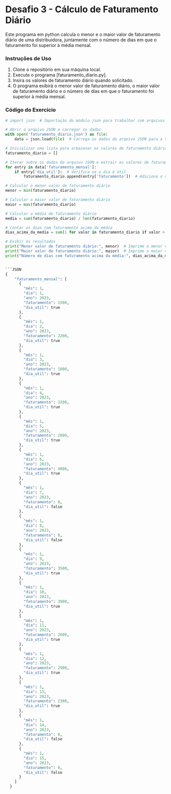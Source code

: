 # Desafio 3 - Cálculo de Faturamento Diário

Este programa em python calcula o menor e o maior valor de faturamento diário de uma distribuidora, juntamente com o número de dias em que o faturamento foi superior à média mensal.

### Instruções de Uso

1. Clone o repositório em sua máquina local.
2. Execute o programa [faturamento_diario.py].
3. Insira os valores de faturamento diário quando solicitado.
4. O programa exibirá o menor valor de faturamento diário, o maior valor de faturamento diário e o número de dias em que o faturamento foi superior à média mensal.

### Código do Exercício

```python
# import json  # Importação do módulo json para trabalhar com arquivos JSON

# Abrir o arquivo JSON e carregar os dados
with open('faturamento_diario.json') as file:
    data = json.load(file)  # Carrega os dados do arquivo JSON para a variável 'data'

# Inicializar uma lista para armazenar os valores de faturamento diário
faturamento_diario = []

# Iterar sobre os dados do arquivo JSON e extrair os valores de faturamento diário
for entry in data['faturamento_mensal']:
    if entry['dia_util']:  # Verifica se o dia é útil
        faturamento_diario.append(entry['faturamento'])  # Adiciona o valor de faturamento à lista

# Calcular o menor valor de faturamento diário
menor = min(faturamento_diario)

# Calcular o maior valor de faturamento diário
maior = max(faturamento_diario)

# Calcular a média de faturamento diário
media = sum(faturamento_diario) / len(faturamento_diario)

# Contar os dias com faturamento acima da média
dias_acima_da_media = sum(1 for valor in faturamento_diario if valor > media)

# Exibir os resultados
print("Menor valor de faturamento diário:", menor)  # Imprime o menor valor de faturamento diário
print("Maior valor de faturamento diário:", maior)  # Imprime o maior valor de faturamento diário
print("Número de dias com faturamento acima da média:", dias_acima_da_media)  # Imprime o número de dias com faturamento acima da média


```JSON
{
    "faturamento_mensal": [
      {
        "mês": 1,
        "dia": 1,
        "ano": 2023,
        "faturamento": 1500,
        "dia_util": true
      },
      {
        "mês": 1,
        "dia": 2,
        "ano": 2023,
        "faturamento": 2200,
        "dia_util": true
      },
      {
        "mês": 1,
        "dia": 3,
        "ano": 2023,
        "faturamento": 1800,
        "dia_util": true
      },
      {
        "mês": 1,
        "dia": 4,
        "ano": 2023,
        "faturamento": 3200,
        "dia_util": true
      },
      {
        "mês": 1,
        "dia": 5,
        "ano": 2023,
        "faturamento": 2800,
        "dia_util": true
      },
      {
        "mês": 1,
        "dia": 6,
        "ano": 2023,
        "faturamento": 4000,
        "dia_util": true
      },
      {
        "mês": 1,
        "dia": 7,
        "ano": 2023,
        "faturamento": 0,
        "dia_util": false
      },
      {
        "mês": 1,
        "dia": 8,
        "ano": 2023,
        "faturamento": 0,
        "dia_util": false
      },
      {
        "mês": 1,
        "dia": 9,
        "ano": 2023,
        "faturamento": 3500,
        "dia_util": true
      },
      {
        "mês": 1,
        "dia": 10,
        "ano": 2023,
        "faturamento": 3900,
        "dia_util": true
      },
      {
        "mês": 1,
        "dia": 11,
        "ano": 2023,
        "faturamento": 2600,
        "dia_util": true
      },
      {
        "mês": 1,
        "dia": 12,
        "ano": 2023,
        "faturamento": 2900,
        "dia_util": true
      },
      {
        "mês": 1,
        "dia": 13,
        "ano": 2023,
        "faturamento": 2300,
        "dia_util": true
      },
      {
        "mês": 1,
        "dia": 14,
        "ano": 2023,
        "faturamento": 0,
        "dia_util": false
      },
      {
        "mês": 1,
        "dia": 15,
        "ano": 2023,
        "faturamento": 0,
        "dia_util": false
      }
    ]
  }
  
